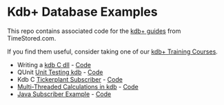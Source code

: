 Kdb+ Database Examples
========================================

This repo contains associated code for the [kdb+ guides](http://www.timestored.com/kdb-guides) from TimeStored.com.

If you find them useful, consider taking one of our [kdb+ Training Courses](http://www.timestored.com/kdb-training/).

* Writing a [kdb C dll](http://www.timestored.com/kdb-guides/compile-load-c-dll) - [Code](c-dll-example)
* QUnit [Unit Testing kdb](http://www.timestored.com/kdb-guides/kdb-regression-unit-tests) - [Code](qunit)
* Kdb C [Tickerplant Subscriber](http://www.timestored.com/kdb-guides/kdb-c-api-example) - [Code](c-tickerplant-subscriber)
* [Multi-Threaded Calculations in kdb](http://www.timestored.com/kdb-guides/parallel-peach/) - [Code](parallel-peach-kdb)
* [Java Subscriber Example](http://www.timestored.com/kdb-guides/kdb-java-api) - [Code](java-kdb-subscriber)

